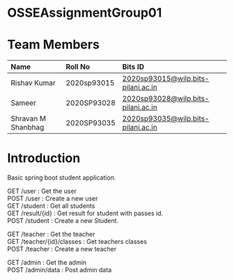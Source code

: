 # OSSEAssignmentGroup01

# Team Members
| Name                | Roll No     | Bits ID                            |
| :------------------ | :-----------| :--------------------------------- |
| Rishav Kumar        | 2020sp93015 | 2020sp93015@wilp.bits-pilani.ac.in |
| Sameer              | 2020SP93028 | 2020sp93028@wilp.bits-pilani.ac.in |
| Shravan M Shanbhag  | 2020SP93035 | 2020sp93035@wilp.bits-pilani.ac.in |

# Introduction
Basic spring boot student application.

GET /user :  Get the user<br>
POST /user : Create a new user <br>
GET /student : Get all students<br>
GET /result/{id} : Get result for student with passes id. <br>
POST /student : Create a new Student.<br>

GET /teacher : Get the teacher <br>
GET /teacher/{id}/classes : Get teachers classes <br>
POST /teacher : Create a new teacher <br>

GET /admin : Get the admin <br>
POST /admin/data : Post admin data <br>




